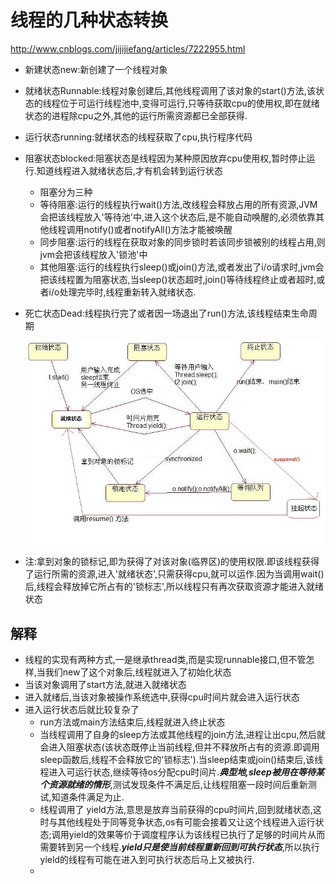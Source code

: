# 线程的几种状态转换

http://www.cnblogs.com/jijijiefang/articles/7222955.html

- 新建状态new:新创建了一个线程对象

- 就绪状态Runnable:线程对象创建后,其他线程调用了该对象的start()方法,该状态的线程位于可运行线程池中,变得可运行,只等待获取cpu的使用权,即在就绪状态的进程除cpu之外,其他的运行所需资源都已全部获得.

- 运行状态running:就绪状态的线程获取了cpu,执行程序代码

- 阻塞状态blocked:阻塞状态是线程因为某种原因放弃cpu使用权,暂时停止运行.知道线程进入就绪状态后,才有机会转到运行状态

  - 阻塞分为三种
  - 等待阻塞:运行的线程执行wait()方法,改线程会释放占用的所有资源,JVM会把该线程放入'等待池'中,进入这个状态后,是不能自动唤醒的,必须依靠其他线程调用notify()或者notifyAll()方法才能被唤醒
  - 同步阻塞:运行的线程在获取对象的同步锁时若该同步锁被别的线程占用,则jvm会把该线程放入'锁池'中
  - 其他阻塞:运行的线程执行sleep()或join()方法,或者发出了i/o请求时,jvm会把该线程置为阻塞状态,当sleep()状态超时,join()等待线程终止或者超时,或者i/o处理完毕时,线程重新转入就绪状态.

- 死亡状态Dead:线程执行完了或者因一场退出了run()方法,该线程结束生命周期

  ![](./images/thread-status-change-cn.png)

- 注:拿到对象的锁标记,即为获得了对该对象(临界区)的使用权限.即该线程获得了运行所需的资源,进入'就绪状态',只需获得cpu,就可以运作.因为当调用wait()后,线程会释放掉它所占有的'锁标志',所以线程只有再次获取资源才能进入就绪状态

## 解释

- 线程的实现有两种方式,一是继承thread类,而是实现runnable接口,但不管怎样,当我们new了这个对象后,线程就进入了初始化状态
- 当该对象调用了start方法,就进入就绪状态
- 进入就绪后,当该对象被操作系统选中,获得cpu时间片就会进入运行状态
- 进入运行状态后就比较复杂了
  - run方法或main方法结束后,线程就进入终止状态
  - 当线程调用了自身的sleep方法或其他线程的join方法,进程让出cpu,然后就会进入阻塞状态(该状态既停止当前线程,但并不释放所占有的资源.即调用sleep函数后,线程不会释放它的'锁标志').当sleep结束或join()结束后,该线程进入可运行状态,继续等待os分配cpu时间片.***典型地,sleep被用在等待某个资源就绪的情形***,测试发现条件不满足后,让线程阻塞一段时间后重新测试,知道条件满足为止.
  - 线程调用了 yield方法,意思是放弃当前获得的cpu时间片,回到就绪状态,这时与其他线程处于同等竞争状态,os有可能会接着又让这个线程进入运行状态;调用yield的效果等价于调度程序认为该线程已执行了足够的时间片从而需要转到另一个线程.***yield只是使当前线程重新回到可执行状态***,所以执行yield的线程有可能在进入到可执行状态后马上又被执行.
  - 

